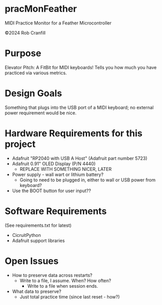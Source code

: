 # pracMonFeather
MIDI Practice Monitor for a Feather Microcontroller

&copy;2024 Rob Cranfill

# Purpose
Elevator Pitch: A FitBit for MIDI keyboards! Tells you how much you have practiced via various metrics.

# Design Goals
Something that plugs into the USB port of a MIDI keyboard; no external power requirement would be nice.

# Hardware Requirements for this project
* Adafruit "RP2040 with USB A Host" (Adafruit part number 5723)
* Adafruit 0.91" OLED Display (P/N 4440)
  * REPLACE WITH SOMETHING NICER, LATER
* Power supply - wall wart or lithium battery?
  * Going to need to be plugged in, either to wall or USB power from keyboard?
* Use the BOOT button for user input??

# Software Requirements
(See requirements.txt for latest)
* CicruitPython
* Adafruit support libraries

# Open Issues
* How to preserve data across restarts?
  * Write to a file, I assume. When? How often?
    * Write to a file when session ends.
* What data to preserve?
  * Just total practice time (since last reset - how?)
  
